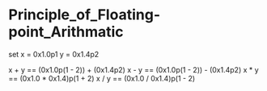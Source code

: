 # Principle_of_Floating-point_Arithmatic

set x = 0x1.0p1
    y = 0x1.4p2

 x + y == (0x1.0p(1 - 2)) + (0x1.4p2)
 x - y == (0x1.0p(1 - 2)) - (0x1.4p2)
 x * y == (0x1.0 * 0x1.4)p(1 + 2)
 x / y == (0x1.0 / 0x1.4)p(1 - 2)
